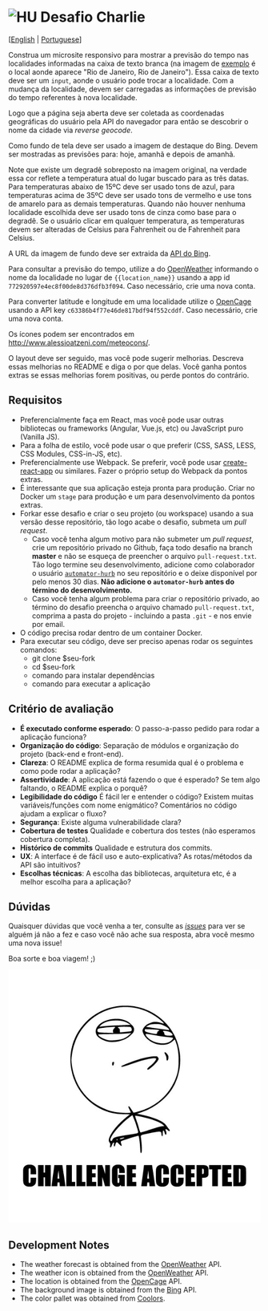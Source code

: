 # <img src="https://avatars1.githubusercontent.com/u/7063040?v=4&s=200.jpg" alt="HU" width="24" /> Desafio Charlie

[[English](README.md) | [Portuguese](README.pt.md)]

Construa um microsite responsivo para mostrar a previsão do tempo nas localidades informadas na caixa de texto branca (na imagem de [exemplo](./exemplo.jpg) é o local aonde aparece "Rio de Janeiro, Rio de Janeiro"). Essa caixa de texto deve ser um `input`, aonde o usuário pode trocar a localidade. Com a mudança da localidade, devem ser carregadas as informações de previsão do tempo referentes à nova localidade.

Logo que a página seja aberta deve ser coletada as coordenadas geográficas do usuário pela API do navegador para então se descobrir o nome da cidade via _reverse geocode_.

Como fundo de tela deve ser usado a imagem de destaque do Bing. Devem ser mostradas as previsões para: hoje, amanhã e depois de amanhã.

Note que existe um degradê sobreposto na imagem original, na verdade essa cor reflete a temperatura atual do lugar buscado para as três datas. Para temperaturas abaixo de 15ºC deve ser usado tons de azul, para temperaturas acima de 35ºC deve ser usado tons de vermelho e use tons de amarelo para as demais temperaturas. Quando não houver nenhuma localidade escolhida deve ser usado tons de cinza como base para o degradê. Se o usuário clicar em qualquer temperatura, as temperaturas devem ser alteradas de Celsius para Fahrenheit ou de Fahrenheit para Celsius.

A URL da imagem de fundo deve ser extraida da [API do Bing](https://www.bing.com/HPImageArchive.aspx?format=js&idx=0&n=1&mkt=pt-BR).

Para consultar a previsão do tempo, utilize a do [OpenWeather](http://api.openweathermap.org/data/2.5/weather?q={{location_name}}&APPID=772920597e4ec8f00de8d376dfb3f094) informando o nome da localidade no lugar de `{{location_name}}` usando a app id `772920597e4ec8f00de8d376dfb3f094`. Caso necessário, crie uma nova conta.

Para converter latitude e longitude em uma localidade utilize o [OpenCage](https://api.opencagedata.com/geocode/v1/json?q={{latitude}},{{longitude}}&key=c63386b4f77e46de817bdf94f552cddf&language=en) usando a API key `c63386b4f77e46de817bdf94f552cddf`. Caso necessário, crie uma nova conta.

Os ícones podem ser encontrados em http://www.alessioatzeni.com/meteocons/.

O layout deve ser seguido, mas você pode sugerir melhorias. Descreva essas melhorias no README e diga o por que delas. Você ganha pontos extras se essas melhorias forem positivas, ou perde pontos do contrário.

## Requisitos

-   Preferencialmente faça em React, mas você pode usar outras bibliotecas ou frameworks (Angular, Vue.js, etc) ou JavaScript puro (Vanilla JS).
-   Para a folha de estilo, você pode usar o que preferir (CSS, SASS, LESS, CSS Modules, CSS-in-JS, etc).
-   Preferencialmente use Webpack. Se preferir, você pode usar [create-react-app](https://github.com/facebook/create-react-app) ou similares. Fazer o próprio setup do Webpack da pontos extras.
-   É interessante que sua aplicação esteja pronta para produção. Criar no Docker um `stage` para produção e um para desenvolvimento da pontos extras.
-   Forkar esse desafio e criar o seu projeto (ou workspace) usando a sua versão desse repositório, tão logo acabe o desafio, submeta um _pull request_.
    -   Caso você tenha algum motivo para não submeter um _pull request_, crie um repositório privado no Github, faça todo desafio na branch **master** e não se esqueça de preencher o arquivo `pull-request.txt`. Tão logo termine seu desenvolvimento, adicione como colaborador o usuário [`automator-hurb`](https://github.com/automator-hurb) no seu repositório e o deixe disponível por pelo menos 30 dias. **Não adicione o `automator-hurb` antes do término do desenvolvimento.**
    -   Caso você tenha algum problema para criar o repositório privado, ao término do desafio preencha o arquivo chamado `pull-request.txt`, comprima a pasta do projeto - incluindo a pasta `.git` - e nos envie por email.
-   O código precisa rodar dentro de um container Docker.
-   Para executar seu código, deve ser preciso apenas rodar os seguintes comandos:
    -   git clone \$seu-fork
    -   cd \$seu-fork
    -   comando para instalar dependências
    -   comando para executar a aplicação

## Critério de avaliação

-   **É executado conforme esperado**: O passo-a-passo pedido para rodar a aplicação funciona?
-   **Organização do código**: Separação de módulos e organização do projeto (back-end e front-end).
-   **Clareza**: O README explica de forma resumida qual é o problema e como pode rodar a aplicação?
-   **Assertividade**: A aplicação está fazendo o que é esperado? Se tem algo faltando, o README explica o porquê?
-   **Legibilidade do código** É fácil ler e entender o código? Existem muitas variáveis/funções com nome enigmático? Comentários no código ajudam a explicar o fluxo?
-   **Segurança**: Existe alguma vulnerabilidade clara?
-   **Cobertura de testes** Qualidade e cobertura dos testes (não esperamos cobertura completa).
-   **Histórico de commits** Qualidade e estrutura dos commits.
-   **UX**: A interface é de fácil uso e auto-explicativa? As rotas/métodos da API são intuitivos?
-   **Escolhas técnicas**: A escolha das bibliotecas, arquitetura etc, é a melhor escolha para a aplicação?

## Dúvidas

Quaisquer dúvidas que você venha a ter, consulte as [_issues_](https://github.com/HurbCom/challenge-charlie/issues) para ver se alguém já não a fez e caso você não ache sua resposta, abra você mesmo uma nova issue!

Boa sorte e boa viagem! ;)

<p align="center">
  <img src="ca.jpg" alt="Challange accepted" />
</p>

## Development Notes

-   The weather forecast is obtained from the [OpenWeather](http://openweathermap.org/img/wn/{{icon}}@2x.png) API.
-   The weather icon is obtained from the [OpenWeather](http://api.openweathermap.org/data/2.5/weather?q={{location_name}}&APPID=772920597e4ec8f00de8d376dfb3f094) API.
-   The location is obtained from the [OpenCage](https://api.opencagedata.com/geocode/v1/json?q={{latitude}},{{longitude}}&key=c63386b4f77e46de817bdf94f552cddf&language=en) API.
-   The background image is obtained from the [Bing](https://www.bing.com/HPImageArchive.aspx?format=js&idx=0&n=1&mkt=pt-US) API.
-   The color pallet was obtained from [Coolors](https://coolors.co/).
